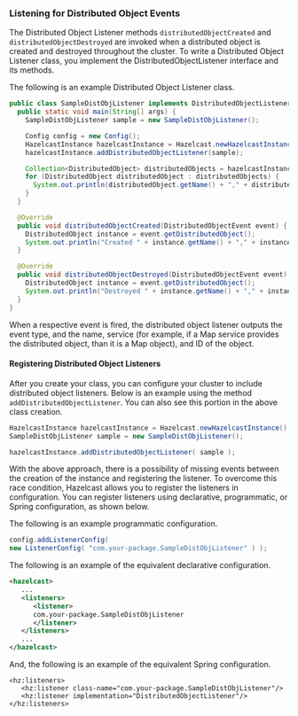 

### Listening for Distributed Object Events

The Distributed Object Listener methods `distributedObjectCreated` and `distributedObjectDestroyed` are invoked when a distributed object is created and destroyed throughout the cluster. To write a Distributed Object Listener class, you implement the DistributedObjectListener interface and its methods.

The following is an example Distributed Object Listener class.


```java
public class SampleDistObjListener implements DistributedObjectListener {
  public static void main(String[] args) {
    SampleDistObjListener sample = new SampleDistObjListener();

    Config config = new Config();
    HazelcastInstance hazelcastInstance = Hazelcast.newHazelcastInstance(config);
    hazelcastInstance.addDistributedObjectListener(sample);

    Collection<DistributedObject> distributedObjects = hazelcastInstance.getDistributedObjects();
    for (DistributedObject distributedObject : distributedObjects) {
      System.out.println(distributedObject.getName() + "," + distributedObject.getId());
    }
  }

  @Override
  public void distributedObjectCreated(DistributedObjectEvent event) {
    DistributedObject instance = event.getDistributedObject();
    System.out.println("Created " + instance.getName() + "," + instance.getId());
  }

  @Override
  public void distributedObjectDestroyed(DistributedObjectEvent event) {
    DistributedObject instance = event.getDistributedObject();
    System.out.println("Destroyed " + instance.getName() + "," + instance.getId());
  }
}
```

When a respective event is fired, the distributed object listener outputs the event type, and the name, service (for example, if a Map service provides the distributed object, than it is a Map object), and ID of the object.

#### Registering Distributed Object Listeners


After you create your class, you can configure your cluster to include distributed object listeners. Below is an example using the method `addDistributedObjectListener`. You can also see this portion in the above class creation.

```java
HazelcastInstance hazelcastInstance = Hazelcast.newHazelcastInstance();
SampleDistObjListener sample = new SampleDistObjListener();

hazelcastInstance.addDistributedObjectListener( sample );
```

With the above approach, there is a possibility of missing events between the creation of the instance and registering the listener. To overcome this race condition, Hazelcast allows you to register the listeners in configuration. You can register listeners using declarative, programmatic, or Spring configuration, as shown below.

The following is an example programmatic configuration.

```java
config.addListenerConfig(
new ListenerConfig( "com.your-package.SampleDistObjListener" ) );
```


The following is an example of the equivalent declarative configuration. 

```xml
<hazelcast>
   ...
   <listeners>
	  <listener>
	  com.your-package.SampleDistObjListener
      </listener>
   </listeners>
   ...
</hazelcast>
```

And, the following is an example of the equivalent Spring configuration.

```
<hz:listeners>
   <hz:listener class-name="com.your-package.SampleDistObjListener"/>
   <hz:listener implementation="DistributedObjectListener"/>
</hz:listeners>
```






